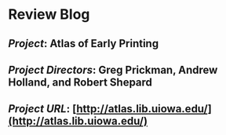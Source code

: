 # Review Blog

## _Project_: Atlas of Early Printing

## _Project Directors_: Greg Prickman, Andrew Holland, and Robert Shepard

## _Project URL_: [http://atlas.lib.uiowa.edu/](http://atlas.lib.uiowa.edu/)
